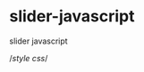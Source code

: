 # slider-javascript
slider javascript

<!DOCTYPE html>
<html lang="en">
<head>
    <meta charset="UTF-8">
    <meta name="viewport" content="width=device-width, initial-scale=1.0">
    <meta http-equiv="X-UA-Compatible" content="ie=edge">
    <link rel="stylesheet" href="css/main.css">    
</head>
<body>
          
/*style css*/
      <style>
        .pictur_list{
            height: 250px;
        }

        .pictur_list img{
            width: 100%;
            top: 0;
            left: 0;
            opacity: 0;
            transition: opacity 1s;
            position: absolute;
        }

        .pictur_list img::first-child {
            opacity: 1;
        }

        .pictur_list img .visible{
            opacity: 1;
        }

      </style>
           <div id="pic">
             <div class="pictur_list">
                <img src="http://cdn.ministrytodaymag.com/images/stories/2015/misc/pastor-blog.jpg" alt="">
                <img src="http://well.org/wp-content/uploads/2017/02/shutterstock_255608386-1-400x220.jpg" alt="">
                <img src="https://bs-main-prod.s3.amazonaws.com/business-school/wp-content/uploads/2013/10/doctoral-400.jpg" alt="">
                <img src="http://www.sydacc.com.au/wp-content/uploads/2016/10/small-business-accounting-400x220.jpg" alt="">
              </div>
            <input type="button" class="btn_prev" value="prev"></input>
            <input type="button" class="btn_next" value="next"></input>
          </div>
    
    <script>
$(function(){

var btn_next = document.querySelector('.btn_next'); //button left
            var btn_prev = document.querySelector('.btn_prev'); //button right
            var img      = document.querySelectorAll('#pic .pictur_list img'); //images
            var i        = 0;

            btn_next.onclick = function() {
                img[i].style.opacity = '0';
                i++;
                if(i >= img.length){
                    i=0;
                }
                img[i].style.opacity = '1';
            }
    
            btn_prev.onclick = function() {
                img[i].style.opacity = '0';
                i--;
                if(i < 0){
                    i = img.length -1;
                }
                img[i].style.opacity = '1';
            }
    
        });  
    </script>
      <script src="https://cdnjs.cloudflare.com/ajax/libs/jquery/3.2.1/jquery.min.js"></script>
</body>
</html>

